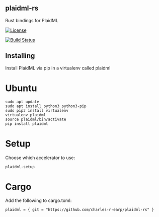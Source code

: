 ## plaidml-rs
Rust bindings for PlaidML

[![License](https://img.shields.io/badge/license-MIT-blue.svg)](https://github.com/charles-r-earp/plaidml-rs/LICENSE)

[![Build Status](https://travis-ci.org/charles-r-earp/plaidml-rs.svg?branch=master)](https://travis-ci.org/charles-r-earp/plaidml-rs)

## Installing
Install PlaidML via pip in a virtualenv called plaidml

# Ubuntu
    sudo apt update
    sudo apt install python3 python3-pip
    sudo pip3 install virtualenv
    virtualenv plaidml
    source plaidml/bin/activate
    pip install plaidml

# Setup
Choose which accelerator to use:

    plaidml-setup 

# Cargo
Add the following to cargo.toml:

    plaidml = { git = "https://github.com/charles-r-earp/plaidml-rs" }
